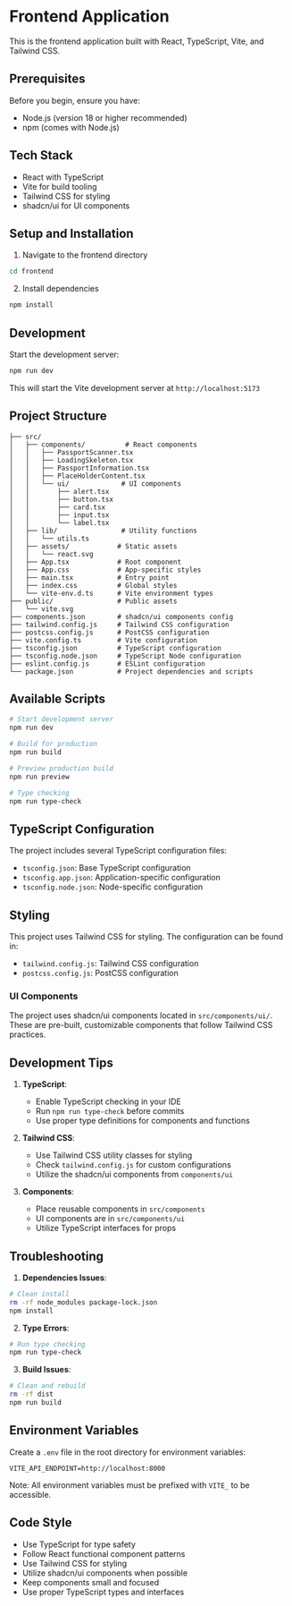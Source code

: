 # Frontend Application

This is the frontend application built with React, TypeScript, Vite, and Tailwind CSS.

## Prerequisites

Before you begin, ensure you have:
- Node.js (version 18 or higher recommended)
- npm (comes with Node.js)

## Tech Stack

- React with TypeScript
- Vite for build tooling
- Tailwind CSS for styling
- shadcn/ui for UI components

## Setup and Installation

1. Navigate to the frontend directory
```bash
cd frontend
```

2. Install dependencies
```bash
npm install
```

## Development

Start the development server:
```bash
npm run dev
```

This will start the Vite development server at `http://localhost:5173`

## Project Structure
```
├── src/
│   ├── components/          # React components
│   │   ├── PassportScanner.tsx
│   │   ├── LoadingSkeleton.tsx
│   │   ├── PassportInformation.tsx
│   │   ├── PlaceHolderContent.tsx
│   │   └── ui/             # UI components
│   │       ├── alert.tsx
│   │       ├── button.tsx
│   │       ├── card.tsx
│   │       ├── input.tsx
│   │       └── label.tsx
│   ├── lib/                # Utility functions
│   │   └── utils.ts
│   ├── assets/            # Static assets
│   │   └── react.svg
│   ├── App.tsx            # Root component
│   ├── App.css            # App-specific styles
│   ├── main.tsx           # Entry point
│   ├── index.css          # Global styles
│   └── vite-env.d.ts      # Vite environment types
├── public/                # Public assets
│   └── vite.svg
├── components.json        # shadcn/ui components config
├── tailwind.config.js     # Tailwind CSS configuration
├── postcss.config.js      # PostCSS configuration
├── vite.config.ts         # Vite configuration
├── tsconfig.json          # TypeScript configuration
├── tsconfig.node.json     # TypeScript Node configuration
├── eslint.config.js       # ESLint configuration
└── package.json           # Project dependencies and scripts
```

## Available Scripts

```bash
# Start development server
npm run dev

# Build for production
npm run build

# Preview production build
npm run preview

# Type checking
npm run type-check
```

## TypeScript Configuration

The project includes several TypeScript configuration files:
- `tsconfig.json`: Base TypeScript configuration
- `tsconfig.app.json`: Application-specific configuration
- `tsconfig.node.json`: Node-specific configuration

## Styling

This project uses Tailwind CSS for styling. The configuration can be found in:
- `tailwind.config.js`: Tailwind CSS configuration
- `postcss.config.js`: PostCSS configuration

### UI Components

The project uses shadcn/ui components located in `src/components/ui/`. These are pre-built, customizable components that follow Tailwind CSS practices.

## Development Tips

1. **TypeScript**:
    - Enable TypeScript checking in your IDE
    - Run `npm run type-check` before commits
    - Use proper type definitions for components and functions

2. **Tailwind CSS**:
    - Use Tailwind CSS utility classes for styling
    - Check `tailwind.config.js` for custom configurations
    - Utilize the shadcn/ui components from `components/ui`

3. **Components**:
    - Place reusable components in `src/components`
    - UI components are in `src/components/ui`
    - Utilize TypeScript interfaces for props

## Troubleshooting

1. **Dependencies Issues**:
```bash
# Clean install
rm -rf node_modules package-lock.json
npm install
```

2. **Type Errors**:
```bash
# Run type checking
npm run type-check
```

3. **Build Issues**:
```bash
# Clean and rebuild
rm -rf dist
npm run build
```

## Environment Variables

Create a `.env` file in the root directory for environment variables:
```env
VITE_API_ENDPOINT=http://localhost:8000
```

Note: All environment variables must be prefixed with `VITE_` to be accessible.

## Code Style

- Use TypeScript for type safety
- Follow React functional component patterns
- Use Tailwind CSS for styling
- Utilize shadcn/ui components when possible
- Keep components small and focused
- Use proper TypeScript types and interfaces
